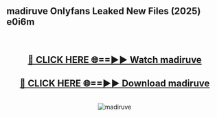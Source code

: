 <h2>madiruve Onlyfans Leaked New Files (2025) e0i6m</h2>
<br>
<div align="center">
<h2><a href="https://mediafiles.top/madiruve&ref=git" rel="nofollow">🔴 CLICK HERE 🌐==►► Watch madiruve</a></h2>
<h2><a href="https://mediafiles.top/madiruve&ref=git" rel="nofollow">🔴 CLICK HERE 🌐==►► Download madiruve</a></h2>
<br>
<a href="https://mediafiles.top/madiruve&ref=git" rel="nofollow" data-target="animated-image.originalLink"><img src="https://i.ibb.co.com/xMMVF88/686577567.gif" alt="madiruve" style="max-width: 100%; display: inline-block;" data-target="animated-image.originalImage"></a>
</div>
<br>
<br>